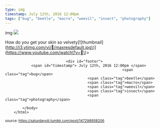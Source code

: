 ```yaml
---
type: img
timestamp: July 12th, 2016 12:00pm
tags: ["bug", "beetle", "macro", "weevil", "insect", "photography"]
---
```

img
<img src="https://saturdayxiii.github.io/media/147298958206.jpg"/>
                                                                                          
How do you get your skin so velvety\[!\[thumbnail\]\(http://i3.ytimg.com/vi//maxresdefault.jpg\)\]\(https://www.youtube.com/watch\?v=\)> 
                                    
                
                
                
                
                                <div id="footer">
                <span id="timestamp"> July 12th, 2016 12:00pm </span>
                                                          <span class="tag">bug</span>
                                          <span class="tag">beetle</span>
                                          <span class="tag">macro</span>
                                          <span class="tag">weevil</span>
                                          <span class="tag">insect</span>
                                          <span class="tag">photography</span>
                                                    
            </body>
        </html>

        
<small>source: https://saturdayxiii.tumblr.com/post/147298958206</small>